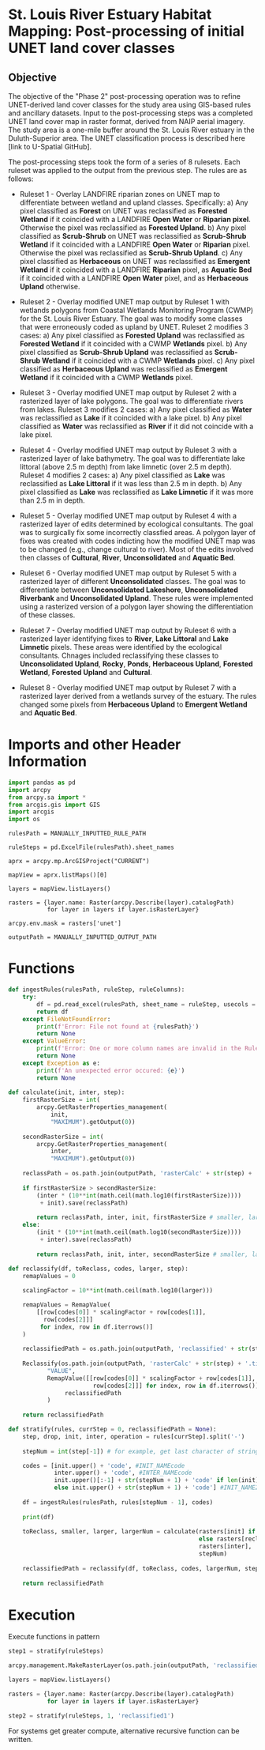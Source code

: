 # St. Louis River Estuary Habitat Mapping: Post-processing of initial UNET land cover classes

## Objective

The objective of the "Phase 2" post-processing operation was to refine UNET-derived land cover classes for the study area using GIS-based rules and ancillary datasets. Input to the post-processing steps was a completed UNET land cover map in raster format, derived from NAIP aerial imagery. The study area is a one-mile buffer around the St. Louis River estuary in the Duluth-Superior area. The UNET classification process is described here [link to U-Spatial GitHub].

The post-processing steps took the form of a series of 8 rulesets. Each ruleset was applied to the output from the previous step. The rules are as follows:

- <span>Ruleset 1 - Overlay LANDFIRE riparian zones on UNET map to differentiate between wetland and upland classes. Specifically: a) Any pixel classified as **Forest** on UNET was reclassified as **Forested Wetland** if it coincided with a LANDFIRE **Open Water** or **Riparian pixel**. Otherwise the pixel was reclassified as **Forested Upland**. b) Any pixel classified as **Scrub-Shrub** on UNET was reclassified as **Scrub-Shrub Wetland** if it coincided with a LANDFIRE **Open Water** or **Riparian** pixel. Otherwise the pixel was reclassified as **Scrub-Shrub Upland**. c) Any pixel classified as **Herbaceous** on UNET was reclassified as **Emergent Wetland** if it coincided with a LANDFIRE **Riparian** pixel, as **Aquatic Bed** if it coincided with a LANDFIRE **Open Water** pixel, and as **Herbaceous Upland** otherwise.</span>

- <span>Ruleset 2 - Overlay modified UNET map output by Ruleset 1 with wetlands polygons from Coastal Wetlands Monitoring Program (CWMP) for the St. Louis River Estuary. The goal was to modify some classes that were erroneously coded as upland by UNET. Ruleset 2 modifies 3 cases: a) Any pixel classified as **Forested Upland** was reclassified as **Forested Wetland** if it coincided with a CWMP **Wetlands** pixel. b) Any pixel classified as **Scrub-Shrub Upland** was reclassified as **Scrub-Shrub Wetland** if it coincided with a CWMP **Wetlands** pixel. c) Any pixel classified as **Herbaceous Upland** was reclassified as **Emergent Wetland** if it coincided with a CWMP **Wetlands** pixel.</span>

- <span>Ruleset 3 - Overlay modified UNET map output by Ruleset 2 with a rasterized layer of lake polygons. The goal was to differentiate rivers from lakes. Ruleset 3 modifies 2 cases: a) Any pixel classified as **Water** was reclassified as **Lake** if it coincided with a lake pixel. b) Any pixel classified as **Water** was reclassified as **River** if it did not coincide with a lake pixel.</span>

- <span>Ruleset 4 - Overlay modified UNET map output by Ruleset 3 with a rasterized layer of lake bathymetry. The goal was to differentiate lake littoral (above 2.5 m depth) from lake limnetic (over 2.5 m depth). Ruleset 4 modifies 2 cases: a) Any pixel classified as **Lake** was reclassified as **Lake Littoral** if it was less than 2.5 m in depth. b) Any pixel classified as **Lake** was reclassified as **Lake Limnetic** if it was more than 2.5 m in depth.</span>

- <span>Ruleset 5 - Overlay modified UNET map output by Ruleset 4 with a rasterized layer of edits determined by ecological consultants. The goal was to surgically fix some incorrectly classfied areas. A polygon layer of fixes was created with codes indicting how the modified UNET map was to be changed (e.g., change cultural to river). Most of the edits involved then classes of **Cultural**, **River**, **Unconsolidated** and **Aquatic Bed**.</span>

- <span>Ruleset 6 - Overlay modified UNET map output by Ruleset 5 with a rasterized layer of different **Unconsolidated** classes. The goal was to differentiate between **Unconsolidated Lakeshore**, **Unconsolidated Riverbank** and **Unconsolidated Upland**. These rules were implemented using a rasterized version of a polygon layer showing the differentiation of these classes.</span>

- <span>Ruleset 7 - Overlay modified UNET map output by Ruleset 6 with a rasterized layer identifying fixes to **River**, **Lake Littoral** and **Lake Limnetic** pixels. These areas were identified by the ecological consultants. Chnages included reclassifying these classes to **Unconsolidated Upland**, **Rocky**, **Ponds**, **Herbaceous Upland**, **Forested Wetland**, **Forested Upland** and **Cultural**.</span>

- <span>Ruleset 8 - Overlay modified UNET map output by Ruleset 7 with a rasterized layer derived from a wetlands survey of the estuary. The rules changed some pixels from **Herbaceous Upland** to **Emergent Wetland** and **Aquatic Bed**.</span>

# Imports and other Header Information
```python
import pandas as pd
import arcpy
from arcpy.sa import *
from arcgis.gis import GIS
import arcgis
import os
```

```
rulesPath = MANUALLY_INPUTTED_RULE_PATH

ruleSteps = pd.ExcelFile(rulesPath).sheet_names

aprx = arcpy.mp.ArcGISProject("CURRENT")

mapView = aprx.listMaps()[0]

layers = mapView.listLayers()

rasters = {layer.name: Raster(arcpy.Describe(layer).catalogPath) 
           for layer in layers if layer.isRasterLayer}

arcpy.env.mask = rasters['unet']

outputPath = MANUALLY_INPUTTED_OUTPUT_PATH
```
# Functions

```python
def ingestRules(rulesPath, ruleStep, ruleColumns):
    try:
        df = pd.read_excel(rulesPath, sheet_name = ruleStep, usecols = ruleColumns)
        return df
    except FileNotFoundError:
        print(f'Error: File not found at {rulesPath}')
        return None
    except ValueError:
        print(f'Error: One or more column names are invalid in the Rules file')
        return None
    except Exception as e:
        print(f'An unexpected error occured: {e}')
        return None
    
def calculate(init, inter, step):
    firstRasterSize = int(
        arcpy.GetRasterProperties_management(
            init, 
            "MAXIMUM").getOutput(0))
    
    secondRasterSize = int(
        arcpy.GetRasterProperties_management(
            inter, 
            "MAXIMUM").getOutput(0))
    
    reclassPath = os.path.join(outputPath, 'rasterCalc' + str(step) + '.tif')
    
    if firstRasterSize > secondRasterSize:
        (inter * (10**int(math.ceil(math.log10(firstRasterSize)))) 
         + init).save(reclassPath)
        
        return reclassPath, inter, init, firstRasterSize # smaller, larger
    else:
        (init * (10**int(math.ceil(math.log10(secondRasterSize)))) 
         + inter).save(reclassPath)
        
        return reclassPath, init, inter, secondRasterSize # smaller, larger
        
def reclassify(df, toReclass, codes, larger, step):
    remapValues = 0

    scalingFactor = 10**int(math.ceil(math.log10(larger)))

    remapValues = RemapValue(
        [[row[codes[0]] * scalingFactor + row[codes[1]], 
          row[codes[2]]] 
         for index, row in df.iterrows()]
    )
    
    reclassifiedPath = os.path.join(outputPath, 'reclassified' + str(step) + '.tif')
    
    Reclassify(os.path.join(outputPath, 'rasterCalc' + str(step) + '.tif'),
           "VALUE",
           RemapValue([[row[codes[0]] * scalingFactor + row[codes[1]], 
                        row[codes[2]]] for index, row in df.iterrows()])).save(
                reclassifiedPath
           )
    
    return reclassifiedPath

def stratify(rules, currStep = 0, reclassifiedPath = None):
    step, drop, init, inter, operation = rules[currStep].split('-')
    
    stepNum = int(step[-1]) # for example, get last character of string 'step1'

    codes = [init.upper() + 'code', #INIT_NAMEcode
             inter.upper() + 'code', #INTER_NAMEcode
             init.upper()[:-1] + str(stepNum + 1) + 'code' if len(init) == 5
             else init.upper() + str(stepNum + 1) + 'code'] #INIT_NAME2Acode or INIT_NAME2code
    
    df = ingestRules(rulesPath, rules[stepNum - 1], codes)
    
    print(df)
    
    toReclass, smaller, larger, largerNum = calculate(rasters[init] if currStep == 0
                                                      else rasters[reclassifiedPath], 
                                                      rasters[inter],
                                                      stepNum)
        
    reclassifiedPath = reclassify(df, toReclass, codes, largerNum, stepNum)
    
    return reclassifiedPath
```
# Execution
Execute functions in pattern
```python
step1 = stratify(ruleSteps)

arcpy.management.MakeRasterLayer(os.path.join(outputPath, 'reclassified1.tif'), 'reclassified1')

layers = mapView.listLayers()

rasters = {layer.name: Raster(arcpy.Describe(layer).catalogPath) 
           for layer in layers if layer.isRasterLayer}

step2 = stratify(ruleSteps, 1, 'reclassified1')
```
For systems get greater compute, alternative recursive function can be written.
